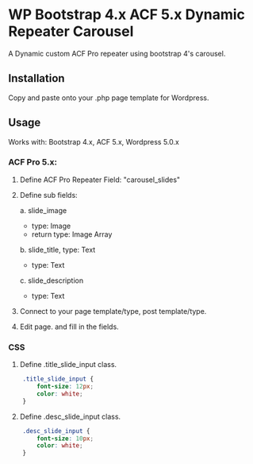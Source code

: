 # WP Bootstrap 4.x ACF 5.x Dynamic Repeater Carousel
A Dynamic custom ACF Pro repeater using bootstrap 4's carousel. 

## Installation
Copy and paste onto your .php page template for Wordpress.

## Usage
Works with: Bootstrap 4.x, ACF 5.x, Wordpress 5.0.x

### ACF Pro 5.x:
1. Define ACF Pro Repeater Field: "carousel_slides"
2. Define sub fields:

    a. slide_image
      - type: Image
      - return type: Image Array
      
    b. slide_title, type: Text
      - type: Text
      
    c. slide_description
      - type: Text
      
3. Connect to your page template/type, post template/type.
4. Edit page. and fill in the fields.

### CSS
1. Define .title_slide_input class.
```css
    .title_slide_input {
        font-size: 12px;
        color: white;
    }
```
  
2. Define .desc_slide_input class.
```css
    .desc_slide_input {
        font-size: 10px;
        color: white;
    }
```
